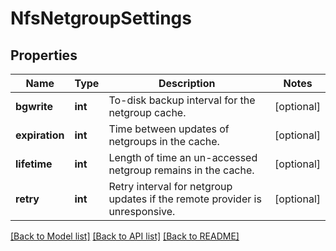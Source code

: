# NfsNetgroupSettings

## Properties
Name | Type | Description | Notes
------------ | ------------- | ------------- | -------------
**bgwrite** | **int** | To-disk backup interval for the netgroup cache. | [optional] 
**expiration** | **int** | Time between updates of netgroups in the cache. | [optional] 
**lifetime** | **int** | Length of time an un-accessed netgroup remains in the cache. | [optional] 
**retry** | **int** | Retry interval for netgroup updates if the remote provider is unresponsive. | [optional] 

[[Back to Model list]](../README.md#documentation-for-models) [[Back to API list]](../README.md#documentation-for-api-endpoints) [[Back to README]](../README.md)


